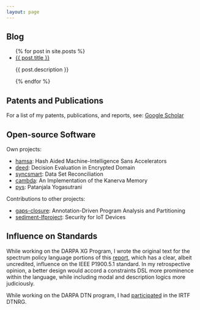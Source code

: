 ```yaml
---
layout: page
---
```


## Blog
<ul>
  {% for post in site.posts %}
    <li>
      <a href="{{ post.permalink }}">{{ post.title }}</a>
      <p>{{ post.description }}</p>
    </li>
  {% endfor %}
</ul>

## Patents and Publications

For a list of my patents, publications, and reports, see:
[Google Scholar](https://scholar.google.com/citations?hl=en&user=aMfW5dMAAAAJ&pagesize=100&sortby=pubdate)

## Open-source Software

Own projects:

 * [hamsa](https://rajesh-krishnan.github.io/deed): Hash Aided Machine-Intelligence Sans Accelerators
 * [deed](https://rajesh-krishnan.github.io/deed): Decision Evaluation in Encrypted Domain 
 * [syncsmart](https://rajesh-krishnan.github.io/syncsmart): Data Set Reconciliation 
 * [cambda](https://rajesh-krishnan.github.io/cambda): An Implementation of the Kanerva Memory 
 * [pys](https://rajesh-krishnan.github.io/pys): Patanjala Yogasutrani

Contributions to other projects:

 * [gaps-closure](https://gaps-closure.github.io): Annotation-Driven Program Analysis and Partitioning
 * [sediment-lfproject](https://sediment-lfproject.github.io): Security for IoT Devices
 
## Influence on Standards

While working on the DARPA XG Program, I wrote the original text for the spectrum policy language portions of this [report](https://apps.dtic.mil/sti/pdfs/ADA437096.pdf), which has a clear, albeit uncredited, influence on the IEEE P1900.5.1 standard. In my retrospective opinion, a better design would accord a constraints DSL more prominence within the language, while including modal and description logics more judiciously.

While working on the DARPA DTN program, I had [participated](https://mailarchive.ietf.org/arch/msg/dtn-interest/KQFRTBWkMga5pRTXuP3tbDzu-n8/) in the IRTF DTNRG.
